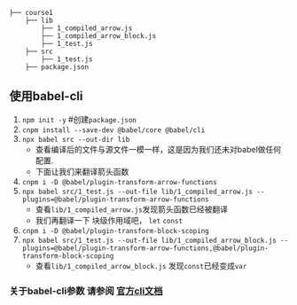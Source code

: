 ```
├── course1
    ├── lib
        ├── 1_compiled_arrow.js
        ├── 1_compiled_arrow_block.js
        ├── 1_test.js
    ├── src
        ├── 1_test.js
    ├── package.json
```

## 使用babel-cli
1. `npm init -y` #创建`package.json`
1. `cnpm install --save-dev @babel/core @babel/cli`
1. `npx babel src --out-dir lib`
    - 查看编译后的文件与源文件一模一样，这是因为我们还未对babel做任何配置.
    - 下面让我们来翻译箭头函数
1. `cnpm i -D @babel/plugin-transform-arrow-functions`
1. `npx babel src/1_test.js --out-file lib/1_compiled_arrow.js --plugins=@babel/plugin-transform-arrow-functions`
    - 查看`lib/1_compiled_arrow.js`发现箭头函数已经被翻译
    - 我们再翻译一下 块级作用域吧， `let` `const`
1. `cnpm i -D @babel/plugin-transform-block-scoping`
1. `npx babel src/1_test.js --out-file lib/1_compiled_arrow_block.js --plugins=@babel/plugin-transform-arrow-functions,@babel/plugin-transform-block-scoping`
    - 查看`lib/1_compiled_arrow_block.js` 发现`const`已经变成`var`


### 关于babel-cli参数 请参阅 [官方cli文档](https://www.babeljs.cn/docs/babel-cli)
